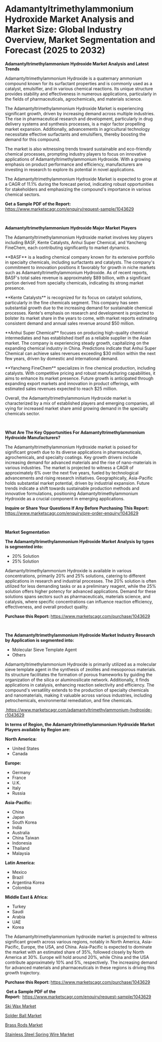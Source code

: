 <p><h1>Adamantyltrimethylammonium Hydroxide Market Analysis and Market Size: Global Industry Overview, Market Segmentation and Forecast (2025 to 2032)</h1></p><p><strong>Adamantyltrimethylammonium Hydroxide Market Analysis and Latest Trends</strong></p>
<p><p>Adamantyltrimethylammonium Hydroxide is a quaternary ammonium compound known for its surfactant properties and is commonly used as a catalyst, emulsifier, and in various chemical reactions. Its unique structure provides stability and effectiveness in numerous applications, particularly in the fields of pharmaceuticals, agrochemicals, and materials science.</p><p>The Adamantyltrimethylammonium Hydroxide Market is experiencing significant growth, driven by increasing demand across multiple industries. The rise in pharmaceutical research and development, particularly in drug delivery systems and synthesis processes, is a major factor propelling market expansion. Additionally, advancements in agricultural technology necessitate effective surfactants and emulsifiers, thereby boosting the demand for this compound.</p><p>The market is also witnessing trends toward sustainable and eco-friendly chemical processes, prompting industry players to focus on innovative applications of Adamantyltrimethylammonium Hydroxide. With a growing emphasis on product performance and efficiency, manufacturers are investing in research to explore its potential in novel applications.</p><p>The Adamantyltrimethylammonium Hydroxide Market is expected to grow at a CAGR of 11.1% during the forecast period, indicating robust opportunities for stakeholders and emphasizing the compound's importance in various chemical sectors.</p></p>
<p><strong>Get a Sample PDF of the Report:&nbsp;</strong> <a href="https://www.marketscagr.com/enquiry/request-sample/1043629?utm_campaign=1097&utm_medium=2&utm_source=Github&utm_content=ia&utm_term=31032025&utm_id=adamantyltrimethylammonium-hydroxide">https://www.marketscagr.com/enquiry/request-sample/1043629</a></p>
<p>&nbsp;</p>
<p><strong>Adamantyltrimethylammonium Hydroxide Major Market Players</strong></p>
<p><p>The Adamantyltrimethylammonium Hydroxide market involves key players including BASF, Kente Catalysts, Anhui Super Chemical, and Yancheng FineChem, each contributing significantly to market dynamics.</p><p>**BASF** is a leading chemical company known for its extensive portfolio in specialty chemicals, including surfactants and catalysts. The company's commitment to innovation positions it favorably for growth in niche markets such as Adamantyltrimethylammonium Hydroxide. As of recent reports, BASF's total sales revenue is approximately $89 billion, with a significant portion derived from specialty chemicals, indicating its strong market presence.</p><p>**Kente Catalysts** is recognized for its focus on catalyst solutions, particularly in the fine chemicals segment. This company has seen substantial growth due to the increasing demand for sustainable chemical processes. Kente's emphasis on research and development is projected to bolster its market share in the years to come, with market reports estimating consistent demand and annual sales revenue around $50 million.</p><p>**Anhui Super Chemical** focuses on producing high-quality chemical intermediates and has established itself as a reliable supplier in the Asian market. The company is experiencing steady growth, capitalizing on the expanding chemical industry in China. Predictions indicate that Anhui Super Chemical can achieve sales revenues exceeding $30 million within the next few years, driven by domestic and international demand.</p><p>**Yancheng FineChem** specializes in fine chemical production, including catalysts. With competitive pricing and robust manufacturing capabilities, it aims to enhance its market presence. Future growth is anticipated through expanding export markets and innovation in product offerings, with estimated sales revenues expected to reach $25 million.</p><p>Overall, the Adamantyltrimethylammonium Hydroxide market is characterized by a mix of established players and emerging companies, all vying for increased market share amid growing demand in the specialty chemicals sector.</p></p>
<p>&nbsp;</p>
<p><strong>What Are The Key Opportunities For Adamantyltrimethylammonium Hydroxide Manufacturers?</strong></p>
<p><p>The Adamantyltrimethylammonium Hydroxide market is poised for significant growth due to its diverse applications in pharmaceuticals, agrochemicals, and specialty coatings. Key growth drivers include increasing demand for advanced materials and the rise of nano-materials in various industries. The market is projected to witness a CAGR of approximately 6% over the next five years, fueled by technological advancements and rising research initiatives. Geographically, Asia-Pacific holds substantial market potential, driven by industrial expansion. Future trends indicate a shift towards sustainable production methods and innovative formulations, positioning Adamantyltrimethylammonium Hydroxide as a crucial component in emerging applications.</p></p>
<p><strong>Inquire or Share Your Questions If Any Before Purchasing This Report:</strong> <a href="https://www.marketscagr.com/enquiry/pre-order-enquiry/1043629?utm_campaign=1097&utm_medium=2&utm_source=Github&utm_content=ia&utm_term=31032025&utm_id=adamantyltrimethylammonium-hydroxide">https://www.marketscagr.com/enquiry/pre-order-enquiry/1043629</a></p>
<p>&nbsp;</p>
<p><strong>Market Segmentation</strong></p>
<p><strong>The Adamantyltrimethylammonium Hydroxide Market Analysis by types is segmented into:</strong></p>
<p><ul><li>20% Solution</li><li>25% Solution</li></ul></p>
<p><p>Adamantyltrimethylammonium Hydroxide is available in various concentrations, primarily 20% and 25% solutions, catering to different applications in research and industrial processes. The 20% solution is often utilized for less demanding tasks or as a preliminary reagent, while the 25% solution offers higher potency for advanced applications. Demand for these solutions spans sectors such as pharmaceuticals, materials science, and catalysis, where specific concentrations can influence reaction efficiency, effectiveness, and overall product quality.</p></p>
<p><strong>Purchase this Report:&nbsp;</strong><a href="https://www.marketscagr.com/purchase/1043629?utm_campaign=1097&utm_medium=2&utm_source=Github&utm_content=ia&utm_term=31032025&utm_id=adamantyltrimethylammonium-hydroxide">https://www.marketscagr.com/purchase/1043629</a></p>
<p>&nbsp;</p>
<p><strong>The Adamantyltrimethylammonium Hydroxide Market Industry Research by Application is segmented into:</strong></p>
<p><ul><li>Molecular Sieve Template Agent</li><li>Others</li></ul></p>
<p><p>Adamantyltrimethylammonium Hydroxide is primarily utilized as a molecular sieve template agent in the synthesis of zeolites and mesoporous materials. Its structure facilitates the formation of porous frameworks by guiding the organization of the silica or aluminosilicate network. Additionally, it finds applications in catalysis, enhancing reaction selectivity and efficiency. The compound's versatility extends to the production of specialty chemicals and nanomaterials, making it valuable across various industries, including petrochemicals, environmental remediation, and fine chemicals.</p></p>
<p><a href="https://www.marketscagr.com/adamantyltrimethylammonium-hydroxide-r1043629?utm_campaign=1097&utm_medium=2&utm_source=Github&utm_content=ia&utm_term=31032025&utm_id=adamantyltrimethylammonium-hydroxide">&nbsp;https://www.marketscagr.com/adamantyltrimethylammonium-hydroxide-r1043629</a></p>
<p><strong>In terms of Region, the Adamantyltrimethylammonium Hydroxide Market Players available by Region are:</strong></p>
<p>
    <p> <strong> North America: </strong>
        <ul>
            <li>United States</li>
            <li>Canada</li>
        </ul>
        </p> 
    <p> <strong> Europe: </strong>
        <ul>
            <li>Germany</li>
            <li>France</li>
            <li>U.K.</li>
            <li>Italy</li>
            <li>Russia</li>
        </ul>
        </p> 
    <p> <strong> Asia-Pacific: </strong>
        <ul>
            <li>China</li>
            <li>Japan</li>
            <li>South Korea</li>
            <li>India</li>
            <li>Australia</li>
            <li>China Taiwan</li>
            <li>Indonesia</li>
            <li>Thailand</li>
            <li>Malaysia</li>
        </ul>
        </p> 
    <p> <strong> Latin America: </strong>
        <ul>
            <li>Mexico</li>
            <li>Brazil</li>
            <li>Argentina Korea</li>
            <li>Colombia</li>
        </ul>
        </p> 
    <p> <strong> Middle East & Africa: </strong>
        <ul>
            <li>Turkey</li>
            <li>Saudi</li>
            <li>Arabia</li>
            <li>UAE</li>
            <li>Korea</li>
        </ul>
    </p>
    </p>
<p><p>The Adamantyltrimethylammonium hydroxide market is projected to witness significant growth across various regions, notably in North America, Asia-Pacific, Europe, the USA, and China. Asia-Pacific is expected to dominate the market with an estimated share of 35%, followed closely by North America at 30%. Europe will hold around 20%, while China and the USA contribute approximately 10% and 5%, respectively. The increasing demand for advanced materials and pharmaceuticals in these regions is driving this growth trajectory.</p></p>
<p><strong>Purchase this Report: </strong><a href="https://www.marketscagr.com/purchase/1043629?utm_campaign=1097&utm_medium=2&utm_source=Github&utm_content=ia&utm_term=31032025&utm_id=adamantyltrimethylammonium-hydroxide">https://www.marketscagr.com/purchase/1043629</a></p>
<p>&nbsp;<strong>Get a Sample PDF of the Report:&nbsp;&nbsp;</strong><a href="https://www.marketscagr.com/enquiry/request-sample/1043629?utm_campaign=1097&utm_medium=2&utm_source=Github&utm_content=ia&utm_term=31032025&utm_id=adamantyltrimethylammonium-hydroxide">https://www.marketscagr.com/enquiry/request-sample/1043629</a></p>
<p><strong></strong></p>
<p><p><a href="https://github.com/bramsklizas/Market-Research-Report-List-1/blob/main/ski-wax-market.md?utm_campaign=1097&utm_medium=2&utm_source=Github&utm_content=ia&utm_term=31032025&utm_id=adamantyltrimethylammonium-hydroxide">Ski Wax Market</a></p><p><a href="https://github.com/stohllaackdw/Market-Research-Report-List-1/blob/main/solder-ball-market.md?utm_campaign=1097&utm_medium=2&utm_source=Github&utm_content=ia&utm_term=31032025&utm_id=adamantyltrimethylammonium-hydroxide">Solder Ball Market</a></p><p><a href="https://github.com/fabinbuddygc/Market-Research-Report-List-1/blob/main/brass-rods-market.md?utm_campaign=1097&utm_medium=2&utm_source=Github&utm_content=ia&utm_term=31032025&utm_id=adamantyltrimethylammonium-hydroxide">Brass Rods Market</a></p><p><a href="https://github.com/motanafraxer/Market-Research-Report-List-1/blob/main/stainless-steel-spring-wire-market.md?utm_campaign=1097&utm_medium=2&utm_source=Github&utm_content=ia&utm_term=31032025&utm_id=adamantyltrimethylammonium-hydroxide">Stainless Steel Spring Wire Market</a></p></p>